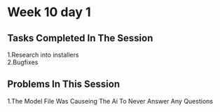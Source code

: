 
# Week 10 day 1
## Tasks Completed In The Session
1.Research into installers  
2.Bugfixes  

## Problems In This Session
1.The Model File Was Causeing The Ai To Never Answer Any Questions
